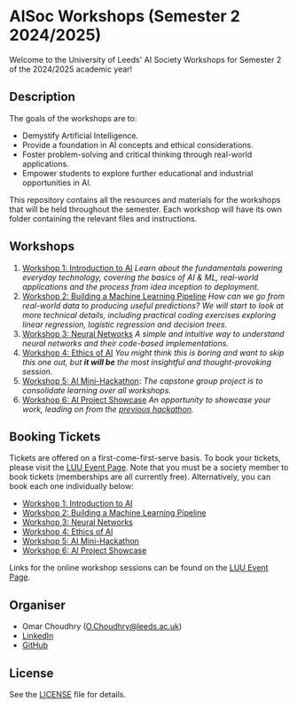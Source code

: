 # AISoc Workshops (Semester 2 2024/2025)

Welcome to the University of Leeds' AI Society Workshops for Semester 2 of the 2024/2025 academic year!

## Description

The goals of the workshops are to:

- Demystify Artificial Intelligence.
- Provide a foundation in AI concepts and ethical considerations.
- Foster problem-solving and critical thinking through real-world applications.
- Empower students to explore further educational and industrial opportunities in AI.

This repository contains all the resources and materials for the workshops that will be held throughout the semester. Each workshop will have its own folder containing the relevant files and instructions.

## Workshops

1. [Workshop 1: Introduction to AI](workshop1.md) *Learn about the fundamentals powering everyday technology, covering the basics of AI & ML, real-world applications and the process from idea inception to deployment.*
2. [Workshop 2: Building a Machine Learning Pipeline](workshop2.md) *How can we go from real-world data to producing useful predictions? We will start to look at more technical details, including practical coding exercises exploring linear regression, logistic regression and decision trees.*
3. [Workshop 3: Neural Networks](workshop3.md) *A simple and intuitive way to understand neural networks and their code-based implementations.*
4. [Workshop 4: Ethics of AI](workshop4.md) *You might think this is boring and want to skip this one out, but **it will be** the most insightful and thought-provoking session.*
5. [Workshop 5: AI Mini-Hackathon](workshop5.md): *The capstone group project is to consolidate learning over all workshops.*
6. [Workshop 6: AI Project Showcase](workshop6.md) *An opportunity to showcase your work, leading on from the [previous hackathon](workshop5.md).*

## Booking Tickets

Tickets are offered on a first-come-first-serve basis. To book your tickets, please visit the [LUU Event Page](https://engage.luu.org.uk/groups/4GQD2/artificial-intelligence-society/events). Note that you must be a society member to book tickets (memberships are all currently free). Alternatively, you can book each one individually below:

- [Workshop 1: Introduction to AI](https://engage.luu.org.uk/events/3XJK4/ai-workshop-1-introduction-to-ai)
- [Workshop 2: Building a Machine Learning Pipeline](https://engage.luu.org.uk/events/GXWWT/ai-workshop-2-building-a-machine-learning-pipeline)
- [Workshop 3: Neural Networks](https://engage.luu.org.uk/events/9PJ3Y/ai-workshop-3-neural-networks)
- [Workshop 4: Ethics of AI](https://engage.luu.org.uk/events/R6KC7/ai-workshop-4-ethics-of-ai)
- [Workshop 5: AI Mini-Hackathon](https://engage.luu.org.uk/events/4GQBF/ai-workshop-5-ai-mini-hackathon)
- [Workshop 6: AI Project Showcase](https://engage.luu.org.uk/events/8V99H/ai-workshop-6-ai-project-showcase)

Links for the online workshop sessions can be found on the [LUU Event Page](https://engage.luu.org.uk/groups/4GQD2/artificial-intelligence-society/events).

## Organiser

- Omar Choudhry ([O.Choudhry@leeds.ac.uk](mailto:O.Choudhry@leeds.ac.uk))
- [LinkedIn](https://www.linkedin.com/in/omarchoudhry01/)
- [GitHub](https://www.github.com/omariosc)

## License

See the [LICENSE](LICENSE.md) file for details.

